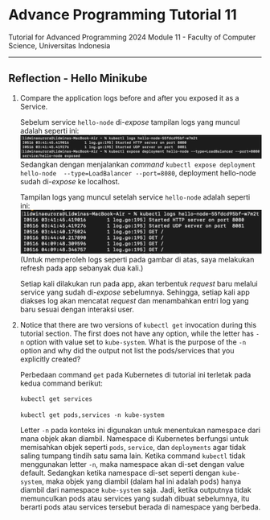 # Advance Programming Tutorial 11
Tutorial for Advanced Programming 2024 Module 11 - Faculty of Computer Science, Universitas Indonesia

---
## Reflection - Hello Minikube

1. Compare the application logs before and after you exposed it as a Service.

    Sebelum service `hello-node` di-_expose_ tampilan logs yang muncul adalah seperti ini:
    ![](/images/logs-before-exposed.png)
    Sedangkan dengan menjalankan _command_ `kubectl expose deployment hello-node  --type=LoadBalancer --port=8080`, deployment hello-node sudah di-_expose_ ke localhost.
    
    Tampilan logs yang muncul setelah service `hello-node` adalah seperti ini:
    ![](/images/logs-exposed-several-times.png)
    (Untuk memperoleh logs seperti pada gambar di atas, saya melakukan refresh pada app sebanyak dua kali.) 

    Setiap kali dilakukan run pada app, akan terbentuk _request_ baru melalui service yang sudah di-_expose_ sebelumnya. Sehingga, setiap kali app diakses log akan mencatat _request_ dan menambahkan entri log yang baru sesuai dengan interaksi user.

2. Notice that there are two versions of `kubectl get` invocation during this tutorial section. The first does not have any option, while the letter has `-n` option with value set to `kube-system`. What is the purpose of the `-n` option and why did the output not list the pods/services that you explicitly created?

    Perbedaan command `get` pada Kubernetes di tutorial ini terletak pada kedua command berikut:
    ```
    kubectl get services

    kubectl get pods,services -n kube-system
    ```

    Letter `-n` pada konteks ini digunakan untuk menentukan namespace dari mana objek akan diambil. Namespace di Kubernetes berfungsi untuk memisahkan objek seperti `pods`, `service`, dan `deployments` agar tidak saling tumpang tindih satu sama lain. Ketika command `kubectl` tidak menggunakan letter `-n`, maka namespace akan di-set dengan value default.
    Sedangkan ketika namespace di-set seperti dengan `kube-system`, maka objek yang diambil (dalam hal ini adalah pods) hanya diambil dari namespace `kube-system` saja. Jadi, ketika outputnya tidak memunculkan pods atau services yang sudah dibuat sebelumnya, itu berarti pods atau services tersebut berada di namespace yang berbeda.

